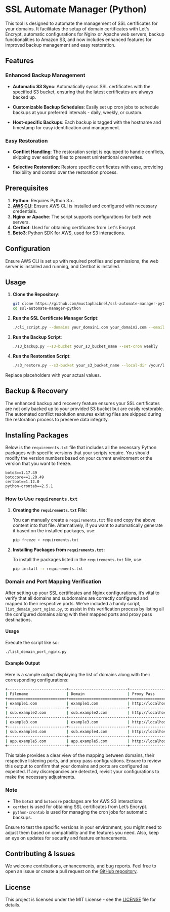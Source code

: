 # SSL Automate Manager (Python)

This tool is designed to automate the management of SSL certificates for your domains. It facilitates the setup of domain certificates with Let's Encrypt, automatic configurations for Nginx or Apache web servers, backup functionalities to Amazon S3, and now includes enhanced features for improved backup management and easy restoration.

## Features

### Enhanced Backup Management

* **Automatic S3 Sync**: Automatically syncs SSL certificates with the specified S3 bucket, ensuring that the latest certificates are always backed up.

* **Customizable Backup Schedules**: Easily set up cron jobs to schedule backups at your preferred intervals - daily, weekly, or custom.

* **Host-specific Backups**: Each backup is tagged with the hostname and timestamp for easy identification and management.

### Easy Restoration

* **Conflict Handling**: The restoration script is equipped to handle conflicts, skipping over existing files to prevent unintentional overwrites.

* **Selective Restoration**: Restore specific certificates with ease, providing flexibility and control over the restoration process.

## Prerequisites

1. **Python**: Requires Python 3.x.
2. [**AWS CLI**](aws-cli.md): Ensure AWS CLI is installed and configured with necessary credentials.
3. **Nginx or Apache**: The script supports configurations for both web servers.
4. **Certbot**: Used for obtaining certificates from Let's Encrypt.
5. **Boto3**: Python SDK for AWS, used for S3 interactions.

## Configuration

Ensure AWS CLI is set up with required profiles and permissions, the web server is installed and running, and Certbot is installed.

## Usage

1. **Clone the Repository**:
    ```bash
    git clone https://github.com/mustaphaibnel/ssl-automate-manager-python.git
    cd ssl-automate-manager-python
    ```

2. **Run the SSL Certificate Manager Script**:
    ```bash
    ./cli_script.py --domains your_domain1.com your_domain2.com --email your_email@example.com --ports 9000 9001 --s3-bucket your_s3_bucket_name --server nginx
    ```

3. **Run the Backup Script**:
    ```bash
    ./s3_backup.py --s3-bucket your_s3_bucket_name --set-cron weekly
    ```

4. **Run the Restoration Script**:
    ```bash
    ./s3_restore.py --s3-bucket your_s3_bucket_name --local-dir /your/local/directory
    ```

Replace placeholders with your actual values.

## Backup & Recovery

The enhanced backup and recovery feature ensures your SSL certificates are not only backed up to your provided S3 bucket but are easily restorable. The automated conflict resolution ensures existing files are skipped during the restoration process to preserve data integrity.


## Installing Packages
Below is the `requirements.txt` file that includes all the necessary Python packages with specific versions that your scripts require. You should modify the version numbers based on your current environment or the version that you want to freeze.

```plaintext
boto3==1.17.49
botocore==1.20.49
certbot==1.12.0
python-crontab==2.5.1
```

### How to Use `requirements.txt`

1. **Creating the `requirements.txt` File:**

   You can manually create a `requirements.txt` file and copy the above content into that file. Alternatively, if you want to automatically generate it based on the installed packages, use:
   ```bash
   pip freeze > requirements.txt
   ```

2. **Installing Packages from `requirements.txt`:**

   To install the packages listed in the `requirements.txt` file, use:
   ```bash
   pip install -r requirements.txt
   ```


### Domain and Port Mapping Verification

After setting up your SSL certificates and Nginx configurations, it’s vital to verify that all domains and subdomains are correctly configured and mapped to their respective ports. We've included a handy script, `list_domain_port_nginx.py`, to assist in this verification process by listing all the configured domains along with their mapped ports and proxy pass destinations.

#### Usage

Execute the script like so:

```bash
./list_domain_port_nginx.py
```

#### Example Output

Here is a sample output displaying the list of domains along with their corresponding configurations:

```bash
+--------------------------+--------------------------+-----------------------+---------------+
| Filename                 | Domain                   | Proxy Pass            |   Listen Port |
+==========================+==========================+=======================+===============+
| example1.com             | example1.com             | http://localhost:9000 |          9000 |
+--------------------------+--------------------------+-----------------------+---------------+
| sub.example2.com         | sub.example2.com         | http://localhost:9001 |          9001 |
+--------------------------+--------------------------+-----------------------+---------------+
| example3.com             | example3.com             | http://localhost:9000 |          9000 |
+--------------------------+--------------------------+-----------------------+---------------+
| sub.example4.com         | sub.example4.com         | http://localhost:9000 |          9000 |
+--------------------------+--------------------------+-----------------------+---------------+
| app.example5.com         | app.example5.com         | http://localhost:9001 |          9001 |
+--------------------------+--------------------------+-----------------------+---------------+
```

This table provides a clear view of the mapping between domains, their respective listening ports, and proxy pass configurations. Ensure to review this output to confirm that your domains and ports are configured as expected. If any discrepancies are detected, revisit your configurations to make the necessary adjustments.

### Note

- The `boto3` and `botocore` packages are for AWS S3 interactions.
- `certbot` is used for obtaining SSL certificates from Let’s Encrypt.
- `python-crontab` is used for managing the cron jobs for automatic backups.

Ensure to test the specific versions in your environment; you might need to adjust them based on compatibility and the features you need. Also, keep an eye on updates for security and feature enhancements.

## Contributing & Issues

We welcome contributions, enhancements, and bug reports. Feel free to open an issue or create a pull request on the [GitHub repository](https://github.com/mustaphaibnel/ssl-automate-manager-python).

## License

This project is licensed under the MIT License - see the [LICENSE](LICENSE) file for details.
